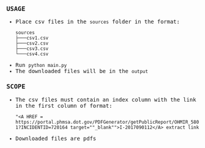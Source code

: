<samp>

### USAGE

- Place csv files in the `sources` folder in the format:
    ```
    sources
    ├───csv1.csv
    ├───csv2.csv
    ├───csv3.csv
    └───csv4.csv
    ```
- Run `python main.py`
- The downloaded files will be in the `output`

### SCOPE

- The csv files must contain an index column with the link in the first column of format:
    ```
    "<A HREF = https://portal.phmsa.dot.gov/PDFGenerator/getPublicReport/OHMIR_5800-1?INCIDENTID=720164 target=""_blank"">I-2017090112</A> extract link
    ```

- Downloaded files are pdfs
  </samp>